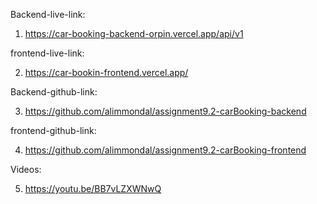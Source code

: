 Backend-live-link:

1. https://car-booking-backend-orpin.vercel.app/api/v1

frontend-live-link:

2. https://car-bookin-frontend.vercel.app/

Backend-github-link:

3. https://github.com/alimmondal/assignment9.2-carBooking-backend

frontend-github-link:

4. https://github.com/alimmondal/assignment9.2-carBooking-frontend

Videos:

5. https://youtu.be/BB7vLZXWNwQ
